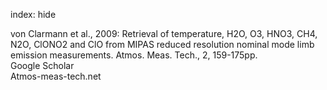 index: hide

<div class="Citation">

  <div class="Citation-body">
    <div class="Citation-text">von Clarmann et al., 2009: Retrieval of temperature, H2O, O3, HNO3, CH4, N2O, ClONO2 and ClO from MIPAS reduced resolution nominal mode limb emission measurements. <span class="Article-journal">Atmos. Meas. Tech., </span><span class="Article-volume">2, </span>159-175pp.</div>
    <div class="Citation-links">
      <div class="CitationLink" data-href="https://scholar.google.com/scholar?q=Retrieval+of+temperature%2C+H2O%2C+O3%2C+HNO3%2C+CH4%2C+N2O%2C+ClONO2+and+ClO+from+MIPAS+reduced+resolution+nominal+mode+limb+emission+measurements">
        <div class="CitationLink-icon CitationLink-Scholar"></div>
        <div class="CitationLink-text">Google Scholar</div>
      </div>
      <div class="CitationLink" data-href="http://www.atmos-meas-tech.net/2/159/2009/amt-2-159-2009.pdf">
        <div class="CitationLink-icon CitationLink-Publisher"></div>
        <div class="CitationLink-text">Atmos-meas-tech.net</div>
      </div>
    </div>
  </div>
</div>


<div class="Citation-copy">

</div>
